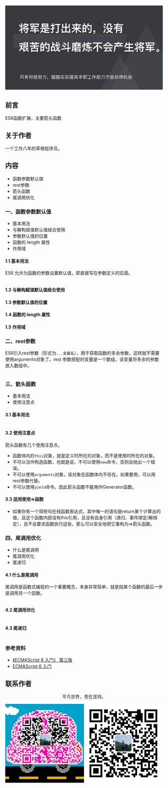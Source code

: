 ![image](../img/timg.jpg)
<br>

## 前言

ES6函数扩展，主要箭头函数

## 关于作者

一个工作八年的草根程序员。

## 内容

- 函数参数默认值
- rest参数
- 箭头函数
- 尾调用优化

### 一、函数参数默认值

- 基本用法
- 与解构赋值默认值结合使用
- 参数默认值的位置
- 函数的 length 属性
- 作用域

#### 1.1 基本用法

ES6 允许为函数的参数设置默认值，即直接写在参数定义的后面。

```
```

#### 1.2 与解构赋值默认值结合使用

#### 1.3 参数默认值的位置

#### 1.4 函数的 length 属性

#### 1.5 作用域



### 二、rest参数

ES6引入rest参数（形式为`...变量名`），用于获取函数的多余参数，这样就不需要使用arguments对象了。rest 参数搭配的变量是一个数组，该变量将多余的参数放入数组中。

```
```

### 三、箭头函数

- 基本用法
- 使用注意点

#### 3.1 基本用法

```
```

#### 3.2 使用注意点

箭头函数有几个使用注意点。

- 函数体内的`this`对象，就是定义时所在的对象，而不是使用时所在的对象。
- 不可以当作构造函数，也就是说，不可以使用`new`命令，否则会抛出一个错误。
- 不可以使用`arguments`对象，该对象在函数体内不存在。如果要用，可以用rest参数代替。
- 不可以使用`yield`命令，因此箭头函数不能用作Generator函数。

#### 3.3 适用使用=>函数

- 如果你有一个简短句在线函数表达式，其中唯一的语句是return某个计算出的值，且这个函数内部没有this引用，且没有自身引用（递归、事件绑定/解绑定），且不会要求函数执行这些，那么可以安全地把它重构为=>箭头函数。

### 四、尾调用优化

- 什么是尾调用
- 尾调用优化
- 尾递归

#### 4.1 什么是尾调用

尾调用是函数式编程的一个重要概念，本身非常简单，就是指某个函数的最后一步是调用另一个函数。

```
```

#### 4.2 尾调用优化

```
```

#### 4.3 尾递归

```
```

### 参考资料

- [《ECMAScript 6 入门》 第三版](https://yjhenan.gitbooks.io/-ecmascript-6/content/docs/function.html)
- [ECMAScript 6 入门](http://es6.ruanyifeng.com/#docs/function)

## 联系作者

<div align="center">
    <p>
        平凡世界，贵在坚持。
    </p>
    <img src="../img/contact.png" />
</div>